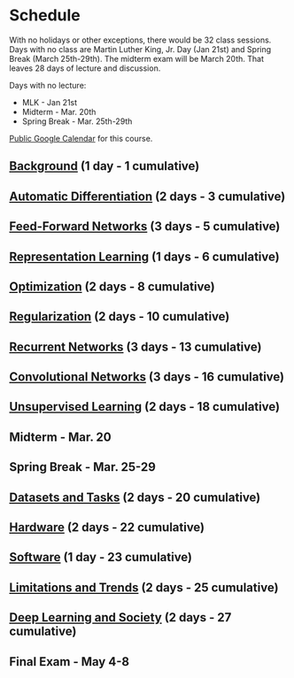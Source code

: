 # Schedule

With no holidays or other exceptions, there would be 32 class sessions. Days with no class are Martin Luther King, Jr. Day (Jan 21st) and Spring Break (March 25th-29th). The midterm exam will be March 20th. That leaves 28 days of lecture and discussion.

Days with no lecture:
* MLK - Jan 21st
* Midterm - Mar. 20th
* Spring Break - Mar. 25th-29th

[Public Google Calendar](https:/calendar.google.com/calendar/b/2?cid=Y3NjaTU5MjJzcHJpbmcyMDE5QGdtYWlsLmNvbQ) for this course.

## [Background](https://ndronen.github.io/csci5922/schedule/background.html) (1 day - 1 cumulative)

## [Automatic Differentiation](https://ndronen.github.io/csci5922/schedule/automatic-differentiation.html) (2 days - 3 cumulative)

## [Feed-Forward Networks](https://ndronen.github.io/csci5922/schedule/feed-forward-networks.html) (3 days - 5 cumulative)

## [Representation Learning](https://ndronen.github.io/csci5922/schedule/representation-learning.html) (1 days - 6 cumulative)

## [Optimization](https://ndronen.github.io/csci5922/schedule/optimization.html) (2 days - 8 cumulative)

## [Regularization](https://ndronen.github.io/csci5922/schedule/regularization.html) (2 days - 10 cumulative)

## [Recurrent Networks](https://ndronen.github.io/csci5922/schedule/recurrent-networks.html) (3 days - 13 cumulative)

## [Convolutional Networks](https://ndronen.github.io/csci5922/schedule/convolutional-networks.html) (3 days - 16 cumulative)

## [Unsupervised Learning](https://ndronen.github.io/csci5922/schedule/unsupervised-learning.html) (2 days - 18 cumulative)

## Midterm - Mar. 20

## Spring Break - Mar. 25-29

## [Datasets and Tasks](https://ndronen.github.io/csci5922/schedule/datasets-and-tasks.html) (2 days - 20 cumulative)

## [Hardware](https://ndronen.github.io/csci5922/schedule/hardware.html) (2 days - 22 cumulative)

## [Software](https://ndronen.github.io/csci5922/schedule/software.html) (1 day - 23 cumulative)

## [Limitations and Trends](https://ndronen.github.io/csci5922/schedule/limitations-and-trends.html) (2 days - 25 cumulative)

## [Deep Learning and Society](https://ndronen.github.io/csci5922/schedule/deep-learning-and-society.html) (2 days - 27 cumulative)

## Final Exam - May 4-8
